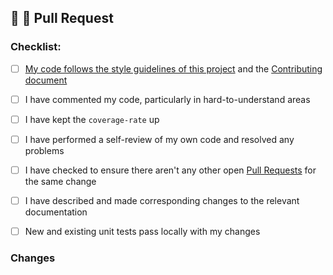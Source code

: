 ## 🚀 🚀 Pull Request

### Checklist:

- [ ]  [My code follows the style guidelines of this project](https://www.notion.so/activeloop/Engineering-Guidelines-d6e502306d0e4133a8ca507516d1baab) and the [Contributing document](https://github.com/activeloopai/Hub/blob/release/2.0/CONTRIBUTING.md)
- [ ]  I have commented my code, particularly in hard-to-understand areas
- [ ]  I have kept the `coverage-rate` up
- [ ]  I have performed a self-review of my own code and resolved any problems
- [ ]  I have checked to ensure there aren't any other open [Pull Requests](https://github.com/activeloopai/Hub/pulls) for the same change
- [ ]  I have described and made corresponding changes to the relevant documentation
- [ ]  New and existing unit tests pass locally with my changes


### Changes

<!-- Describe your changes! Describe the scope of this PR's responsibilities. -->
